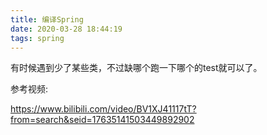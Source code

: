 ```yaml
---
title: 编译Spring
date: 2020-03-28 18:44:19
tags: spring
---
```


有时候遇到少了某些类，不过缺哪个跑一下哪个的test就可以了。

参考视频:

https://www.bilibili.com/video/BV1XJ41117tT?from=search&seid=17635141503449892902